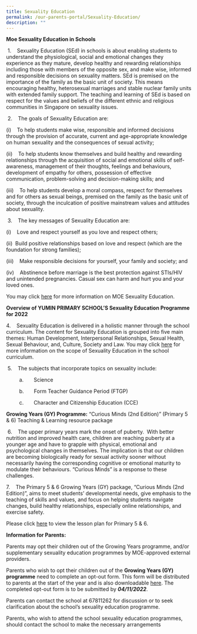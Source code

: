 ```yaml
---
title: Sexuality Education
permalink: /our-parents-portal/Sexuality-Education/
description: ""
---
```

**Moe Sexuality Education in Schools**   

 1.    Sexuality Education (SEd) in schools is about enabling students to understand the physiological, social and emotional changes they experience as they mature, develop healthy and rewarding relationships including those with members of the opposite sex, and make wise, informed and responsible decisions on sexuality matters. SEd is premised on the importance of the family as the basic unit of society. This means encouraging healthy, heterosexual marriages and stable nuclear family units with extended family support. The teaching and learning of SEd is based on respect for the values and beliefs of the different ethnic and religious communities in Singapore on sexuality issues.   

 2.    The goals of Sexuality Education are: 

(i)    To help students make wise, responsible and informed decisions through the provision of accurate, current and age-appropriate knowledge on human sexuality and the consequences of sexual activity; 

(ii)    To help students know themselves and build healthy and rewarding relationships through the acquisition of social and emotional skills of self-awareness, management of their thoughts, feelings and behaviours, development of empathy for others, possession of effective communication, problem-solving and decision-making skills; and 

(iii)    To help students develop a moral compass, respect for themselves and for others as sexual beings, premised on the family as the basic unit of society, through the inculcation of positive mainstream values and attitudes about sexuality.   

 3.    The key messages of Sexuality Education are:  

(i)    Love and respect yourself as you love and respect others;
 
(ii)  Build positive relationships based on love and respect (which are the foundation for strong families);

(iii)    Make responsible decisions for yourself, your family and society; and

(iv)    Abstinence before marriage is the best protection against STIs/HIV and unintended pregnancies. Casual sex can harm and hurt you and your loved ones.  

You may click [here](https://www.moe.gov.sg/education-in-sg/our-programmes/sexuality-education) for more information on MOE Sexuality Education. 

  

**Overview of YUMIN PRIMARY SCHOOL’S Sexuality Education Programme for 2022**  

4.    Sexuality Education is delivered in a holistic manner through the school curriculum. The content for Sexuality Education is grouped into five main themes: Human Development, Interpersonal Relationships, Sexual Health, Sexual Behaviour, and, Culture, Society and Law. You may click [here](https://www.moe.gov.sg/education-in-sg/our-programmes/sexuality-education/scope-and-teaching-approach) for more information on the scope of Sexuality Education in the school curriculum.

  

 5.    The subjects that incorporate topics on sexuality include:

         a.       Science

         b.       Form Teacher Guidance Period (FTGP)

         c.       Character and Citizenship Education (CCE)   

  

**Growing Years (GY) Programme:** “Curious Minds (2nd Edition)” (Primary 5 & 6) Teaching & Learning resource package  

 6.    The upper primary years mark the onset of puberty.  With better nutrition and improved health care, children are reaching puberty at a younger age and have to grapple with physical, emotional and psychological changes in themselves. The implication is that our children are becoming biologically ready for sexual activity sooner without necessarily having the corresponding cognitive or emotional maturity to modulate their behaviours. “Curious Minds” is a response to these challenges.   

  

7.    The Primary 5 & 6 Growing Years (GY) package, “Curious Minds (2nd Edition)”, aims to meet students’ developmental needs, give emphasis to the teaching of skills and values, and focus on helping students navigate changes, build healthy relationships, especially online relationships, and exercise safety.

  
Please click [here](/files/Sexuality%20Education%202022.pdf) to view the lesson plan for Primary 5 & 6.  
  
  
**Information for Parents:**  
  

Parents may opt their children out of the Growing Years programme, and/or supplementary sexuality education programmes by MOE-approved external providers.

  

Parents who wish to opt their children out of the **Growing Years (GY) programme** need to complete an opt-out form. This form will be distributed to parents at the start of the year and is also downloadable [here](/files/opt%20out%20form.pdf). The completed opt-out form is to be submitted by ***04/11/2022***.

  

Parents can contact the school at 67811262 for discussion or to seek clarification about the school’s sexuality education programme.

  

Parents, who wish to attend the school sexuality education programmes, should contact the school to make the necessary arrangements